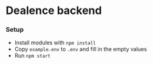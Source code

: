 # Dealence backend

### Setup

- Install modules with `npm install`
- Copy `example.env` to `.env` and fill in the empty values
- Run `npm start`

